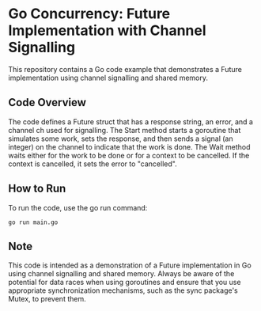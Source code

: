 # Go Concurrency: Future Implementation with Channel Signalling
This repository contains a Go code example that demonstrates a Future implementation using channel signalling and shared memory.

## Code Overview
The code defines a Future struct that has a response string, an error, and a channel ch used for signalling. The Start method starts a goroutine that simulates some work, sets the response, and then sends a signal (an integer) on the channel to indicate that the work is done. The Wait method waits either for the work to be done or for a context to be cancelled. If the context is cancelled, it sets the error to "cancelled".

## How to Run
To run the code, use the go run command:
```
go run main.go
```

## Note
This code is intended as a demonstration of a Future implementation in Go using channel signalling and shared memory. Always be aware of the potential for data races when using goroutines and ensure that you use appropriate synchronization mechanisms, such as the sync package's Mutex, to prevent them.
